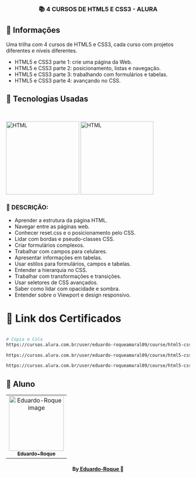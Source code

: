 <h3 align="center">
📚 4 CURSOS DE HTML5 E CSS3 - ALURA
</h3>

##  🔖 Informações

 <p>Uma trilha com 4 cursos de HTML5 e CSS3, cada curso com projetos diferentes e níveis diferentes.</p>

 - HTML5 e CSS3 parte 1: crie uma página da Web.
 - HTML5 e CSS3 parte 2: posicionamento, listas e navegação.
 - HTML5 e CSS3 parte 3: trabalhando com formulários e tabelas.
 - HTML5 e CSS3 parte 4: avançando no CSS.

##  🚀 Tecnologias Usadas

<br/>
<p align="left">
<img src="https://cdn.jsdelivr.net/gh/devicons/devicon/icons/html5/html5-original.svg" alt="HTML" width="200" height="200" />
<img src="https://cdn.jsdelivr.net/gh/devicons/devicon/icons/css3/css3-original.svg" alt="HTML" width="200" height="200" />
</p>

###  📜 DESCRIÇÃO:
 - Aprender a estrutura da página HTML.
 - Navegar entre as páginas web.
 - Conhecer reset.css e o posicionamento pelo CSS.
 - Lidar com bordas e pseudo-classes CSS.
 - Criar formulários complexos.
 - Trabalhar com campos para celulares.
 - Apresentar informações em tabelas.
 - Usar estilos para formulários, campos e tabelas.
 - Entender a hierarquia no CSS.
 - Trabalhar com transformações e transições.
 - Usar seletores de CSS avançados.
 - Saber como lidar com opacidade e sombra.
 - Entender sobre o Viewport e design responsivo.


#  🔗 Link dos Certificados

```bash

# Copia e Cola
https://cursos.alura.com.br/user/eduardo-roqueamaral09/course/html5-css3-primeiros-passos/certificate

https://cursos.alura.com.br/user/eduardo-roqueamaral09/course/html5-css3-posicionamento-listas-navegacao/certificate

https://cursos.alura.com.br/user/eduardo-roqueamaral09/course/html5-css3-formularios-tabelas/certificate
```
##  🐠 Aluno
<table align="center">
<tr>
<td align="center">
<a href="https://github.com/Eduardo-Roque">
<img src="https://avatars.githubusercontent.com/u/94227038?s=400&u=0c061da14bb3c2f5bf9de8467443f49d7068c365&v=4" width="150px;" alt="Eduardo-Roque image" />
<br />
<sub><b>Eduardo-Roque</b></sub>
</a>
</td>
</tr>
</table>
<h4 align="center">
By<a href="https://github.com/Eduardo-Roque" target="_blank"> Eduardo-Roque </a>🐠
</h4>